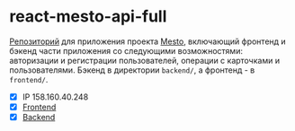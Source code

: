 # react-mesto-api-full
[Репозиторий](https://github.com/Silibrate/react-mesto-api-full) для приложения проекта [Mesto](silibrate.nomoredomains.icu), включающий фронтенд и бэкенд части приложения со следующими возможностями: авторизации и регистрации пользователей, операции с карточками и пользователями. Бэкенд в директории `backend/`, а фронтенд - в `frontend/`. 

- [x] IP 158.160.40.248
- [x] [Frontend](silibrate.nomoredomains.icu)
- [x] [Backend](api.silibrate.nomoredomains.icu)